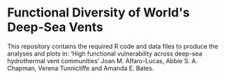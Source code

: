 # Functional Diversity of World's Deep-Sea Vents
This repository contains the required R code and data files to produce the analyses and plots in:
‘High functional vulnerability across deep-sea hydrothermal vent communities’ Joan M. Alfaro-Lucas, Abbie S. A. Chapman, Verena Tunnicliffe and Amanda E. Bates.
